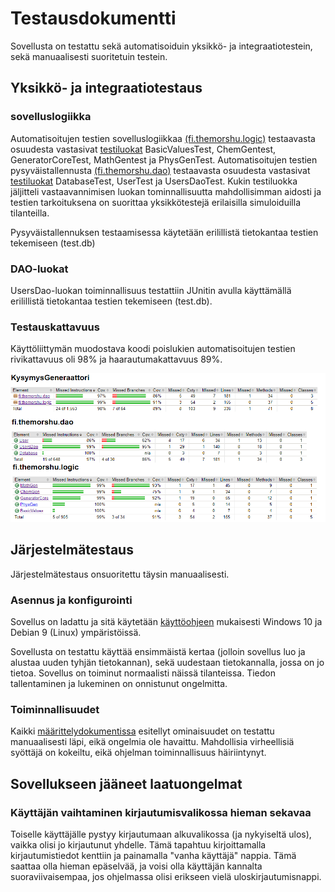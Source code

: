 # Testausdokumentti

Sovellusta on testattu sekä automatisoiduin yksikkö- ja integraatiotestein, sekä manuaalisesti suoritetuin testein.

## Yksikkö- ja integraatiotestaus

### sovelluslogiikka

Automatisoitujen testien sovelluslogiikkaa [(fi.themorshu.logic)](https://github.com/TheMorshu/otm-harjoitustyo/tree/master/KysymysGeneraattori/src/main/java/fi/themorshu/logic) testaavasta osuudesta vastasivat [testiluokat](https://github.com/TheMorshu/otm-harjoitustyo/tree/master/KysymysGeneraattori/src/test/java/fi/themorshu/logic) BasicValuesTest, ChemGentest, GeneratorCoreTest, MathGentest ja PhysGenTest. Automatisoitujen testien pysyväistallennusta [(fi.themorshu.dao)](https://github.com/TheMorshu/otm-harjoitustyo/tree/master/KysymysGeneraattori/src/main/java/fi/themorshu/dao) testaavasta osuudesta vastasivat [testiluokat](https://github.com/TheMorshu/otm-harjoitustyo/tree/master/KysymysGeneraattori/src/test/java/fi/themorshu/dao) DatabaseTest, UserTest ja UsersDaoTest. Kukin testiluokka jäljitteli vastaavannimisen luokan tominnallisuutta mahdollisimman aidosti ja testien tarkoituksena on suorittaa yksikkötestejä erilaisilla simuloiduilla tilanteilla.

Pysyväistallennuksen testaamisessa käytetään erilillistä tietokantaa testien tekemiseen (test.db)

### DAO-luokat

UsersDao-luokan toiminnallisuus testattiin JUnitin avulla käyttämällä erilillistä tietokantaa testien tekemiseen (test.db).

### Testauskattavuus

Käyttöliittymän muodostava koodi poislukien automatisoitujen testien rivikattavuus oli 98% ja haarautumakattavuus 89%.

<img src="https://raw.githubusercontent.com/TheMorshu/otm-harjoitustyo/master/dokumentaatio/tests.png" width="800">


## Järjestelmätestaus

Järjestelmätestaus onsuoritettu täysin manuaalisesti.

### Asennus ja konfigurointi

Sovellus on ladattu ja sitä käytetään [käyttöohjeen](https://github.com/TheMorshu/otm-harjoitustyo/tree/master/dokumentaatio/kayttoohje.md) mukaisesti Windows 10 ja Debian 9 (Linux) ympäristöissä.

Sovellusta on testattu käyttää ensimmäistä kertaa (jolloin sovellus luo ja alustaa uuden tyhjän tietokannan), sekä uudestaan tietokannalla, jossa on jo tietoa. Sovellus on toiminut normaalisti näissä tilanteissa. Tiedon tallentaminen ja lukeminen on onnistunut ongelmitta.

### Toiminnallisuudet

Kaikki [määrittelydokumentissa](https://github.com/TheMorshu/otm-harjoitustyo/tree/master/dokumentaatio/maarittelydokumentti.md) esitellyt ominaisuudet on testattu manuaalisesti läpi, eikä ongelmia ole havaittu. Mahdollisia virheellisiä syöttäjä on kokeiltu, eikä ohjelman toiminnallisuus häiriintynyt.


## Sovellukseen jääneet laatuongelmat

### Käyttäjän vaihtaminen kirjautumisvalikossa hieman sekavaa

Toiselle käyttäjälle pystyy kirjautumaan alkuvalikossa (ja nykyiseltä ulos), vaikka olisi jo kirjautunut yhdelle. Tämä tapahtuu kirjoittamalla kirjautumistiedot kenttiin ja painamalla "vanha käyttäjä" nappia. Tämä saattaa olla hieman epäselvää, ja voisi olla käyttäjän kannalta suoraviivaisempaa, jos ohjelmassa olisi erikseen vielä uloskirjautumisnappi.


